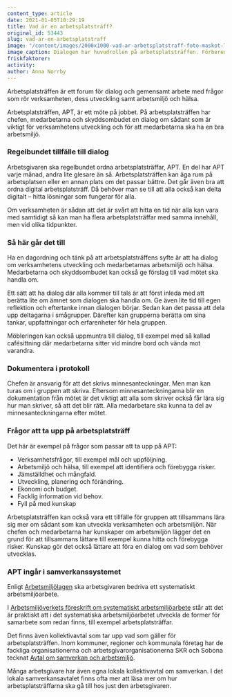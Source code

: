 ```yaml
---
content_type: article
date: 2021-01-05T10:29:19
title: Vad är en arbetsplatsträff?
original_id: 53443
slug: vad-ar-en-arbetsplatstraff
image: "/content/images/2000x1000-vad-ar-arbetsplatstraff-foto-maskot-TT.jpg"
image_caption: Dialogen har huvudrollen på arbetsplatsträffen. Förbered er genom att se till att rätt personer deltar, rätt frågor tas upp – och att alla hänger med och kommer till tals.
friskfaktorer:
activity:
author: Anna Norrby
---
```


Arbetsplatsträffen är ett forum för dialog och gemensamt arbete med frågor som rör verksamheten, dess utveckling samt arbetsmiljö och hälsa.

Arbetsplatsträffen, APT, är ett möte på jobbet. På arbetsplatsträffen har chefen, medarbetarna och skyddsombudet en dialog om sådant som är viktigt för verksamhetens utveckling och för att medarbetarna ska ha en bra arbetsmiljö.

### Regelbundet tillfälle till dialog

Arbetsgivaren ska regelbundet ordna arbetsplatsträffar, APT. En del har APT varje månad, andra lite glesare än så. Arbetsplatsträffen kan äga rum på arbetsplatsen eller en annan plats om det passar bättre. Det går även bra att ordna digital arbetsplatsträff. Då behöver man se till att alla också kan delta digitalt – hitta lösningar som fungerar för alla.

Om verksamheten är sådan att det är svårt att hitta en tid när alla kan vara med samtidigt så kan man ha flera arbetsplatsträffar med samma innehåll, men vid olika tidpunkter.

### Så här går det till

Ha en dagordning och tänk på att arbetsplatsträffens syfte är att ha dialog om verksamhetens utveckling och medarbetarnas arbetsmiljö och hälsa. Medarbetarna och skyddsombudet kan också ge förslag till vad mötet ska handla om.

Ett sätt att ha dialog där alla kommer till tals är att först inleda med att berätta lite om ämnet som dialogen ska handla om. Ge även lite tid till egen reflektion och eftertanke innan dialogen börjar. Sedan kan det passa att dela upp deltagarna i smågrupper. Därefter kan grupperna berätta om sina tankar, uppfattningar och erfarenheter för hela gruppen.

Möbleringen kan också uppmuntra till dialog, till exempel med så kallad cafésittning där medarbetarna sitter vid mindre bord och vända mot varandra.

### Dokumentera i protokoll

Chefen är ansvarig för att det skrivs minnesanteckningar. Men man kan turas om i gruppen att skriva. Eftersom minnesanteckningarna blir en dokumentation från mötet är det viktigt att alla som skriver också får lära sig hur man skriver, så att det blir rätt. Alla medarbetare ska kunna ta del av minnesanteckningarna efter mötet.

### Frågor att ta upp på arbetsplatsträff

Det här är exempel på frågor som passar att ta upp på APT:

- Verksamhetsfrågor, till exempel mål och uppföljning.
- Arbetsmiljö och hälsa, till exempel att identifiera och förebygga risker.
- Jämställdhet och mångfald.
- Utveckling, planering och förändring.
- Ekonomi och budget.
- Facklig information vid behov.
- Fyll på med kunskap

Arbetsplatsträffen kan också vara ett tillfälle för gruppen att tillsammans lära sig mer om sådant som kan utveckla verksamheten och arbetsmiljön. När chefen och medarbetarna har kunskaper om arbetsmiljön lägger det en grund för att tillsammans lättare till exempel kunna hitta och förebygga risker. Kunskap gör det också lättare att föra en dialog om vad som behöver utvecklas.

### APT ingår i samverkanssystemet

Enligt [Arbetsmiljölagen](https://www.av.se/arbetsmiljoarbete-och-inspektioner/lagar-och-regler-om-arbetsmiljo/arbetsmiljolagen/) ska arbetsgivaren bedriva ett systematiskt arbetsmiljöarbete.

I [Arbetsmiljöverkets föreskrift om systematiskt arbetsmiljöarbete](https://www.av.se/arbetsmiljoarbete-och-inspektioner/publikationer/foreskrifter/systematiskt-arbetsmiljoarbete-afs-20011-foreskrifter/) står att det är praktiskt att i det systematiska arbetsmiljöarbetet utveckla de former för samarbete som redan finns, till exempel arbetsplatsträffar.

Det finns även kollektivavtal som tar upp vad som gäller för arbetsplatsträffen. Inom kommuner, regioner och kommunala företag har de fackliga organisationerna och arbetsgivarorganisationerna SKR och Sobona tecknat [Avtal om samverkan och arbetsmiljö](https://skr.se/arbetsgivarekollektivavtal/kollektivavtal/ovrigakollektivavtal/samverkansavtal.154.html).

Många arbetsgivare har även egna lokala kollektivavtal om samverkan. I det lokala samverkansavtalet finns ofta mer att läsa mer om hur arbetsplatsträffarna ska gå till hos just den arbetsgivaren.
